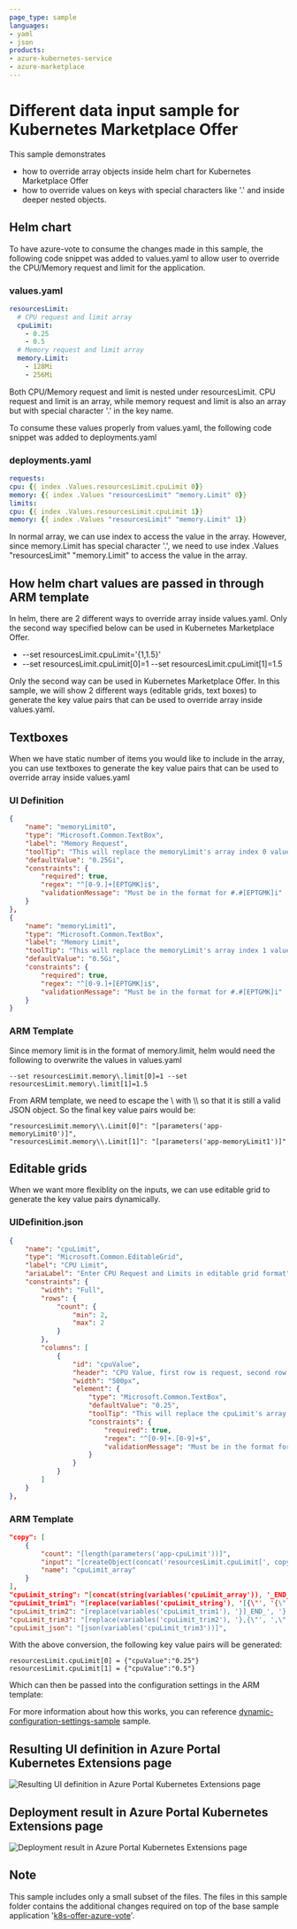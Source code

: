 ```yaml
---
page_type: sample
languages:
- yaml
- json
products:
- azure-kubernetes-service
- azure-marketplace
---
```


# Different data input sample for Kubernetes Marketplace Offer

This sample demonstrates 
- how to override array objects inside helm chart for Kubernetes Marketplace Offer
- how to override values on keys with special characters like '.' and inside deeper nested objects.

## Helm chart

To have azure-vote to consume the changes made in this sample, the following code snippet was added to values.yaml to allow user to override the CPU/Memory request and limit for the application.

### values.yaml
```yaml
resourcesLimit:
  # CPU request and limit array
  cpuLimit:
    - 0.25
    - 0.5
  # Memory request and limit array
  memory.Limit:
    - 128Mi
    - 256Mi
```

Both CPU/Memory request and limit is nested under resourcesLimit. CPU request and limit is an array, while memory request and limit is also an array but with special character '.' in the key name.

To consume these values properly from values.yaml, the following code snippet was added to deployments.yaml

### deployments.yaml
```yaml
requests:
cpu: {{ index .Values.resourcesLimit.cpuLimit 0}}
memory: {{ index .Values "resourcesLimit" "memory.Limit" 0}}
limits:
cpu: {{ index .Values.resourcesLimit.cpuLimit 1}}
memory: {{ index .Values "resourcesLimit" "memory.Limit" 1}}
```
In normal array, we can use index to access the value in the array. However, since memory.Limit has special character '.', we need to use index .Values "resourcesLimit" "memory.Limit" to access the value in the array.

## How helm chart values are passed in through ARM template

In helm, there are 2 different ways to override array inside values.yaml. Only the second way specified below can be used in Kubernetes Marketplace Offer.
- --set resourcesLimit.cpuLimit='{1,1.5}'
- --set resourcesLimit.cpuLimit[0]=1 --set resourcesLimit.cpuLimit[1]=1.5

Only the second way can be used in Kubernetes Marketplace Offer. In this sample, we will show 2 different ways (editable grids, text boxes) to generate the key value pairs that can be used to override array inside values.yaml.

## Textboxes

When we have static number of items you would like to include in the array, you can use textboxes to generate the key value pairs that can be used to override array inside values.yaml

### UI Definition
```json
{
    "name": "memoryLimit0",
    "type": "Microsoft.Common.TextBox",
    "label": "Memory Request",
    "toolTip": "This will replace the memoryLimit's array index 0 value inside your values.yaml",
    "defaultValue": "0.25Gi",
    "constraints": {
        "required": true,
        "regex": "^[0-9.]+[EPTGMK]i$",
        "validationMessage": "Must be in the format for #.#[EPTGMK]i"
    }
},
{
    "name": "memoryLimit1",
    "type": "Microsoft.Common.TextBox",
    "label": "Memory Limit",
    "toolTip": "This will replace the memoryLimit's array index 1 value inside your values.yaml",
    "defaultValue": "0.5Gi",
    "constraints": {
        "required": true,
        "regex": "^[0-9.]+[EPTGMK]i$",
        "validationMessage": "Must be in the format for #.#[EPTGMK]i"
    }
}
```

### ARM Template

Since memory limit is in the format of memory.limit, helm would need the following to overwrite the values in values.yaml

``` 
--set resourcesLimit.memory\.limit[0]=1 --set resourcesLimit.memory\.limit[1]=1.5
```

From ARM template, we need to escape the \ with \\\\ so that it is still a valid JSON object. So the final key value pairs would be:
```
"resourcesLimit.memory\\.Limit[0]": "[parameters('app-memoryLimit0')]",
"resourcesLimit.memory\\.Limit[1]": "[parameters('app-memoryLimit1')]"
```


## Editable grids

When we want more flexiblity on the inputs, we can use editable grid to generate the key value pairs dynamically.

### UIDefinition.json
```json
{
    "name": "cpuLimit",
    "type": "Microsoft.Common.EditableGrid",
    "label": "CPU Limit",
    "ariaLabel": "Enter CPU Request and Limits in editable grid format",
    "constraints": {
        "width": "Full",
        "rows": {
            "count": {
                "min": 2,
                "max": 2
            }
        },
        "columns": [
            {
                "id": "cpuValue",
                "header": "CPU Value, first row is request, second row is limit",
                "width": "500px",
                "element": {
                    "type": "Microsoft.Common.TextBox",
                    "defaultValue": "0.25",
                    "toolTip": "This will replace the cpuLimit's array index values inside your values.yaml",
                    "constraints": {
                        "required": true,
                        "regex": "^[0-9]+.[0-9]+$",
                        "validationMessage": "Must be in the format for #.#"
                    }
                }
            }
        ]
    }
},
```

### ARM Template

```json
"copy": [
    {
        "count": "[length(parameters('app-cpuLimit'))]",
        "input": "[createObject(concat('resourcesLimit.cpuLimit[', copyIndex('cpuLimit_array'), ']'), union(createObject('value', ''), parameters('app-cpuLimit')[copyIndex('cpuLimit_array')]).cpuValue)]",
        "name": "cpuLimit_array"
    }
],
"cpuLimit_string": "[concat(string(variables('cpuLimit_array')), '_END_')]",
"cpuLimit_trim1": "[replace(variables('cpuLimit_string'), '[{\"', '{\"')]",
"cpuLimit_trim2": "[replace(variables('cpuLimit_trim1'), '}]_END_', '}')]",
"cpuLimit_trim3": "[replace(variables('cpuLimit_trim2'), '},{\"', ',\"')]",
"cpuLimit_json": "[json(variables('cpuLimit_trim3'))]",
```
With the above conversion, the following key value pairs will be generated:
```
resourcesLimit.cpuLimit[0] = {"cpuValue":"0.25"}
resourcesLimit.cpuLimit[1] = {"cpuValue":"0.5"}
```
Which can then be passed into the configuration settings in the ARM template:


For more information about how this works, you can reference [dynamic-configuration-settings-sample](../dynamic-configuration-settings-sample/) sample.

## Resulting UI definition in Azure Portal Kubernetes Extensions page

![Resulting UI definition in Azure Portal Kubernetes Extensions page](images/ResultUIDefinition.png)

## Deployment result in Azure Portal Kubernetes Extensions page

![Deployment result in Azure Portal Kubernetes Extensions page](images/ResultConfigurationSettings.png)

## Note
This sample includes only a small subset of the files. The files in this sample folder contains the additional changes required on top of the base sample application '[k8s-offer-azure-vote](../k8s-offer-azure-vote/)'.